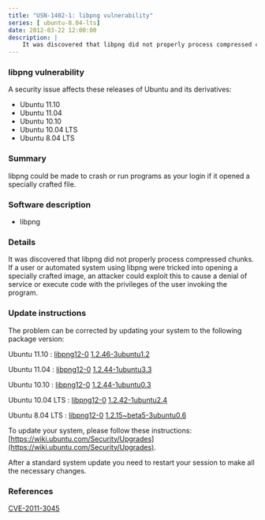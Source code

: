 ```yaml
---
title: "USN-1402-1: libpng vulnerability"
series: [ ubuntu-8.04-lts]
date: 2012-03-22 12:00:00
description: |
    It was discovered that libpng did not properly process compressed chunks. If a user or automated system using libpng were tricked into opening a specially crafted image, an attacker could exploit this to cause a denial of service or execute code with the privileges of the user invoking the program. 
--- 
```

 
### libpng vulnerability

A security issue affects these releases of Ubuntu and its derivatives:

* Ubuntu 11.10
* Ubuntu 11.04
* Ubuntu 10.10
* Ubuntu 10.04 LTS
* Ubuntu 8.04 LTS

### Summary

libpng could be made to crash or run programs as your login if it opened a specially crafted file.

### Software description

* libpng 

### Details

It was discovered that libpng did not properly process compressed chunks. If a user or automated system using libpng were tricked into opening a specially crafted image, an attacker could exploit this to cause a denial of service or execute code with the privileges of the user invoking the program. 

### Update instructions

The problem can be corrected by updating your system to the following package version:

Ubuntu 11.10
 : [libpng12-0](https://launchpad.net/ubuntu/+source/libpng) <span> [1.2.46-3ubuntu1.2](https://launchpad.net/ubuntu/+source/libpng/1.2.46-3ubuntu1.2) </span> 

Ubuntu 11.04
 : [libpng12-0](https://launchpad.net/ubuntu/+source/libpng) <span> [1.2.44-1ubuntu3.3](https://launchpad.net/ubuntu/+source/libpng/1.2.44-1ubuntu3.3) </span> 

Ubuntu 10.10
 : [libpng12-0](https://launchpad.net/ubuntu/+source/libpng) <span> [1.2.44-1ubuntu0.3](https://launchpad.net/ubuntu/+source/libpng/1.2.44-1ubuntu0.3) </span> 

Ubuntu 10.04 LTS
 : [libpng12-0](https://launchpad.net/ubuntu/+source/libpng) <span> [1.2.42-1ubuntu2.4](https://launchpad.net/ubuntu/+source/libpng/1.2.42-1ubuntu2.4) </span> 

Ubuntu 8.04 LTS
 : [libpng12-0](https://launchpad.net/ubuntu/+source/libpng) <span> [1.2.15~beta5-3ubuntu0.6](https://launchpad.net/ubuntu/+source/libpng/1.2.15~beta5-3ubuntu0.6) </span> 

To update your system, please follow these instructions: [https://wiki.ubuntu.com/Security/Upgrades](https://wiki.ubuntu.com/Security/Upgrades).

After a standard system update you need to restart your session to make all the necessary changes. 

### References

 [CVE-2011-3045](http://people.ubuntu.com/~ubuntu-security/cve/CVE-2011-3045)
 
